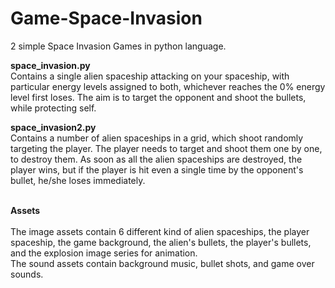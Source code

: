 # Game-Space-Invasion
2 simple Space Invasion Games in python language.

**space_invasion.py** <br>
Contains a single alien spaceship attacking on your spaceship, with particular energy levels assigned to both, whichever reaches the 0% energy level first loses. The aim is to target the opponent and shoot the bullets, while protecting self.
<br>

**space_invasion2.py** <br>
Contains a number of alien spaceships in a grid, which shoot randomly targeting the player. The player needs to target and shoot them one by one, to destroy them. As soon as all the alien spaceships are destroyed, the player wins, but if the player is hit even a single time by the opponent's bullet, he/she loses immediately.
<br> <br>

**Assets** <br>  
The image assets contain 6 different kind of alien spaceships, the player spaceship, the game background, the alien's bullets, the player's bullets, and the explosion image series for animation. <br>
The sound assets contain background music, bullet shots, and game over sounds.  <br>
